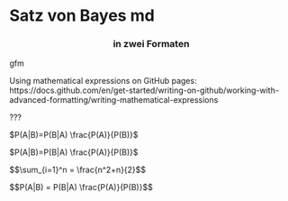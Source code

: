 # Satz von Bayes md

<h3  align="center">in zwei Formaten</h3>

gfm

<p>
Using mathematical expressions on GitHub pages: https://docs.github.com/en/get-started/writing-on-github/working-with-advanced-formatting/writing-mathematical-expressions
</p>

???

$P(A|B)=P(B|A) \frac{P(A)}{P(B)}$


<p>
$P(A|B)=P(B|A) \frac{P(A)}{P(B)}$
</p>

<p>
$$\sum_{i=1}^n = \frac{n^2+n}{2}$$
</p>

<p>
$$P(A|B) = P(B|A) \frac{P(A)}{P(B)}$$
</p>

